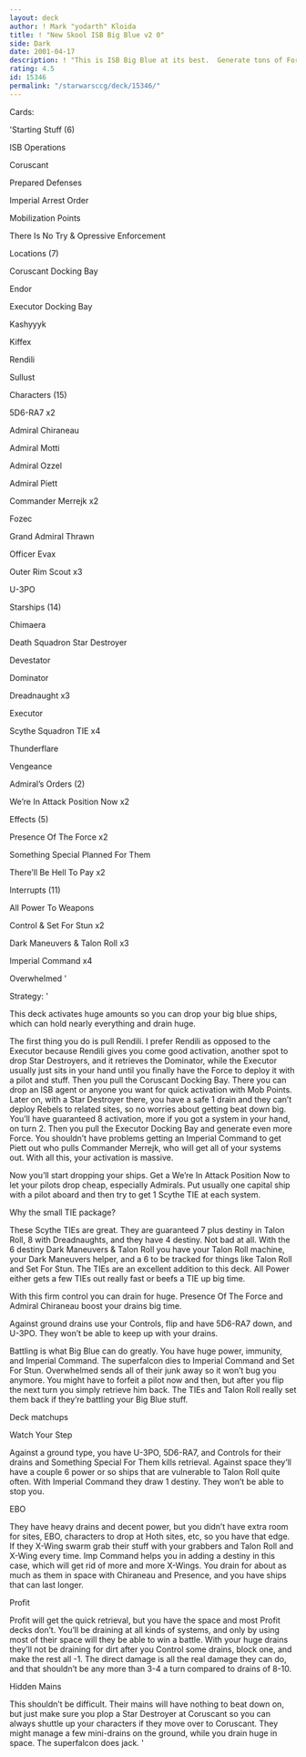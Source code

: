 ```yaml
---
layout: deck
author: ! Mark "yodarth" Kloida
title: ! "New Skool ISB Big Blue v2 0"
side: Dark
date: 2001-04-17
description: ! "This is ISB Big Blue at its best.  Generate tons of Force, drain huge, and pound them in space."
rating: 4.5
id: 15346
permalink: "/starwarsccg/deck/15346/"
---
```

Cards: 

'Starting Stuff (6)

ISB Operations

Coruscant

Prepared Defenses

Imperial Arrest Order

Mobilization Points

There Is No Try & Opressive Enforcement


Locations (7)

Coruscant Docking Bay

Endor

Executor Docking Bay

Kashyyyk

Kiffex

Rendili

Sullust


Characters (15)

5D6-RA7 x2

Admiral Chiraneau

Admiral Motti

Admiral Ozzel

Admiral Piett

Commander Merrejk x2

Fozec

Grand Admiral Thrawn

Officer Evax

Outer Rim Scout x3

U-3PO


Starships (14)

Chimaera

Death Squadron Star Destroyer

Devestator

Dominator

Dreadnaught x3

Executor

Scythe Squadron TIE x4

Thunderflare

Vengeance


Admiral’s Orders (2)

We’re In Attack Position Now x2


Effects (5)

Presence Of The Force x2

Something Special Planned For Them

There’ll Be Hell To Pay x2


Interrupts (11)

All Power To Weapons

Control & Set For Stun x2

Dark Maneuvers & Talon Roll x3

Imperial Command x4

Overwhelmed '

Strategy: '

This deck activates huge amounts so you can drop your big blue ships, which can hold nearly everything and drain huge.  


The first thing you do is pull Rendili.  I prefer Rendili as opposed to the Executor because Rendili gives you come good activation, another spot to drop Star Destroyers, and it retrieves the Dominator, while the Executor usually just sits in your hand until you finally have the Force to deploy it with a pilot and stuff.  Then you pull the Coruscant Docking Bay.  There you can drop an ISB agent or anyone you want for quick activation with Mob Points.  Later on, with a Star Destroyer there, you have a safe 1 drain and they can’t deploy Rebels to related sites, so no worries about getting beat down big.  You’ll have guaranteed 8 activation, more if you got a system in your hand, on turn 2.  Then you pull the Executor Docking Bay and generate even more Force.  You shouldn’t have problems getting an Imperial Command to get Piett out who pulls Commander Merrejk, who will get all of your systems out.  With all this, your activation is massive.  


Now you’ll start dropping your ships.  Get a We’re In Attack Position Now to let your pilots drop cheap, especially Admirals.  Put usually one capital ship with a pilot aboard and then try to get 1 Scythe TIE at each system.  


Why the small TIE package?

These Scythe TIEs are great.  They are guaranteed 7 plus destiny in Talon Roll, 8 with Dreadnaughts, and they have 4 destiny.  Not bad at all.  With the 6 destiny Dark Maneuvers & Talon Roll you have your Talon Roll machine, your Dark Maneuvers helper, and a 6 to be tracked for things like Talon Roll and Set For Stun.  The TIEs are an excellent addition to this deck.  All Power either gets a few TIEs out really fast or beefs a TIE up big time.


With this firm control you can drain for huge.  Presence Of The Force and Admiral Chiraneau boost your drains big time.  


Against ground drains use your Controls, flip and have 5D6-RA7 down, and U-3PO.  They won’t be able to keep up with your drains.  


Battling is what Big Blue can do greatly.  You have huge power, immunity, and Imperial Command.  The superfalcon dies to Imperial Command and Set For Stun.  Overwhelmed sends all of their junk away so it won’t bug you anymore.  You might have to forfeit a pilot now and then, but after you flip the next turn you simply retrieve him back.  The TIEs and Talon Roll really set them back if they’re battling your Big Blue stuff.


Deck matchups

Watch Your Step

Against a ground type, you have U-3PO, 5D6-RA7, and Controls for their drains and Something Special For Them kills retrieval.  Against space they’ll have a couple 6 power or so ships that are vulnerable to Talon Roll quite often.  With Imperial Command they draw 1 destiny.  They won’t be able to stop you.


EBO

They have heavy drains and decent power, but you didn’t have extra room for sites, EBO, characters to drop at Hoth sites, etc, so you have that edge.  If they X-Wing swarm grab their stuff with your grabbers and Talon Roll and X-Wing every time.  Imp Command helps you in adding a destiny in this case, which will get rid of more and more X-Wings.  You drain for about as much as them in space with Chiraneau and Presence, and you have ships that can last longer.  


Profit

Profit will get the quick retrieval, but you have the space and most Profit decks don’t.  You’ll be draining at all kinds of systems, and only by using most of their space will they be able to win a battle.  With your huge drains they’ll not be draining for dirt after you Control some drains, block one, and make the rest all -1.  The direct damage is all the real damage they can do, and that shouldn’t be any more than 3-4 a turn compared to drains of 8-10.  


Hidden Mains

This shouldn’t be difficult.  Their mains will have nothing to beat down on, but just make sure you plop a Star Destroyer at Coruscant so you can always shuttle up your characters if they move over to Coruscant.  They might manage a few mini-drains on the ground, while you drain huge in space.  The superfalcon does jack.   '
